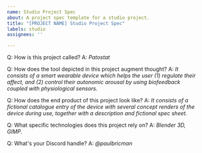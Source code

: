```yaml
---
name: Studio Project Spec
about: A project spec template for a studio project.
title: "[PROJECT NAME] Studio Project Spec"
labels: studio
assignees: ''

---
```


Q: How is this project called?
A: *Patostat*

Q: How does the tool depicted in this project augment thought?
A: *It consists of a smart wearable device which helps the user (1) regulate their affect, and (2) control their autonomic arousal by using biofeedback coupled with physiological sensors.*

Q: How does the end product of this project look like?
A: *It consists of a fictional catalogue entry of the device with several concept renders of the device during use, together with a description and fictional spec sheet.*

Q: What specific technologies does this project rely on?
A: *Blender 3D, GIMP*.

Q: What's your Discord handle?
A: *@paulbricman*

